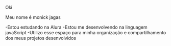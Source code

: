 Olá 

Meu nome é monick jagas

-Estou estudando na Alura
-Estou me desenvolvendo na linguagem javaScript
-Utilizo esse espaço para minha organização e compartilhamento dos meus projetos desenvolvidos

